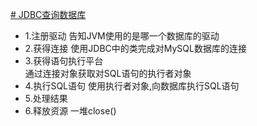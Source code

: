 [# JDBC查询数据库](https://github.com/L-sang/demo1/blob/master/Copyfile/copy.java)
* 1.注册驱动
告知JVM使用的是哪一个数据库的驱动
* 2.获得连接
使用JDBC中的类完成对MySQL数据库的连接
* 3.获得语句执行平台   
通过连接对象获取对SQL语句的执行者对象    
* 4.执行SQL语句
使用执行者对象,向数据库执行SQL语句
* 5.处理结果
* 6.释放资源 一堆close()
